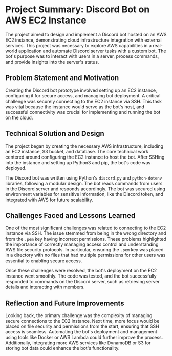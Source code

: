 # Project Summary: Discord Bot on AWS EC2 Instance

The project aimed to design and implement a Discord bot hosted on an AWS EC2 instance, demonstrating cloud infrastructure integration with external services. This project was necessary to explore AWS capabilities in a real-world application and automate Discord server tasks with a custom bot. The bot's purpose was to interact with users in a server, process commands, and provide insights into the server's status.

## Problem Statement and Motivation

Creating the Discord bot prototype involved setting up an EC2 instance, configuring it for secure access, and managing bot deployment. A critical challenge was securely connecting to the EC2 instance via SSH. This task was vital because the instance would serve as the bot's host, and successful connectivity was crucial for implementing and running the bot on the cloud.

## Technical Solution and Design

The project began by creating the necessary AWS infrastructure, including an EC2 instance, S3 bucket, and database. The core technical work centered around configuring the EC2 instance to host the bot. After SSHing into the instance and setting up Python3 and pip, the bot's code was deployed.

The Discord bot was written using Python's `discord.py` and `python-dotenv` libraries, following a modular design. The bot reads commands from users in the Discord server and responds accordingly. The bot was secured using environment variables for sensitive information, like the Discord token, and integrated with AWS for future scalability.

## Challenges Faced and Lessons Learned

One of the most significant challenges was related to connecting to the EC2 instance via SSH. The issue stemmed from being in the wrong directory and from the `.pem` key having incorrect permissions. These problems highlighted the importance of correctly managing access control and understanding AWS file security protocols. In particular, ensuring the `.pem` key was placed in a directory with no files that had multiple permissions for other users was essential to enabling secure access.

Once these challenges were resolved, the bot's deployment on the EC2 instance went smoothly. The code was tested, and the bot successfully responded to commands on the Discord server, such as retrieving server details and interacting with members.

## Reflection and Future Improvements

Looking back, the primary challenge was the complexity of managing secure connections to the EC2 instance. Next time, more focus would be placed on file security and permissions from the start, ensuring that SSH access is seamless. Automating the bot's deployment and management using tools like Docker or AWS Lambda could further improve the process. Additionally, integrating more AWS services like DynamoDB or S3 for storing bot data could enhance the bot's functionality.

